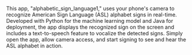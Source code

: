 This app, "alphabetic_sign_language1," uses your phone's camera to recognize American Sign Language (ASL) alphabet signs in real-time.
Developed with Python for the machine learning model and Java for deployment, the app displays the recognized sign on the screen and includes a text-to-speech feature to vocalize the detected signs. 
Simply open the app, allow camera access, and start signing to see and hear the ASL alphabet in action.
